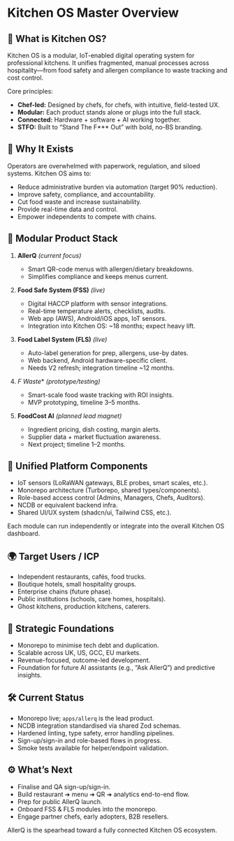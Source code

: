 # Kitchen OS Master Overview

## 🚀 What is Kitchen OS?
Kitchen OS is a modular, IoT-enabled digital operating system for professional kitchens. It unifies fragmented, manual processes across hospitality—from food safety and allergen compliance to waste tracking and cost control.

Core principles:
- **Chef-led:** Designed by chefs, for chefs, with intuitive, field-tested UX.
- **Modular:** Each product stands alone or plugs into the full stack.
- **Connected:** Hardware + software + AI working together.
- **STFO:** Built to “Stand The F*** Out” with bold, no-BS branding.

## 🎯 Why It Exists
Operators are overwhelmed with paperwork, regulation, and siloed systems. Kitchen OS aims to:
- Reduce administrative burden via automation (target 90% reduction).
- Improve safety, compliance, and accountability.
- Cut food waste and increase sustainability.
- Provide real-time data and control.
- Empower independents to compete with chains.

## 🧱 Modular Product Stack
1. **AllerQ** *(current focus)*
   - Smart QR-code menus with allergen/dietary breakdowns.
   - Simplifies compliance and keeps menus current.

2. **Food Safe System (FSS)** *(live)*
   - Digital HACCP platform with sensor integrations.
   - Real-time temperature alerts, checklists, audits.
   - Web app (AWS), Android/iOS apps, IoT sensors.
   - Integration into Kitchen OS: ~18 months; expect heavy lift.

3. **Food Label System (FLS)** *(live)*
   - Auto-label generation for prep, allergens, use-by dates.
   - Web backend, Android hardware-specific client.
   - Needs V2 refresh; integration timeline ~12 months.

4. **F* Waste** *(prototype/testing)*
   - Smart-scale food waste tracking with ROI insights.
   - MVP prototyping, timeline 3–5 months.

5. **FoodCost AI** *(planned lead magnet)*
   - Ingredient pricing, dish costing, margin alerts.
   - Supplier data + market fluctuation awareness.
   - Next project; timeline 1–2 months.

## 🔗 Unified Platform Components
- IoT sensors (LoRaWAN gateways, BLE probes, smart scales, etc.).
- Monorepo architecture (Turborepo, shared types/components).
- Role-based access control (Admins, Managers, Chefs, Auditors).
- NCDB or equivalent backend infra.
- Shared UI/UX system (shadcn/ui, Tailwind CSS, etc.).

Each module can run independently or integrate into the overall Kitchen OS dashboard.

## 🌍 Target Users / ICP
- Independent restaurants, cafés, food trucks.
- Boutique hotels, small hospitality groups.
- Enterprise chains (future phase).
- Public institutions (schools, care homes, hospitals).
- Ghost kitchens, production kitchens, caterers.

## 🧠 Strategic Foundations
- Monorepo to minimise tech debt and duplication.
- Scalable across UK, US, GCC, EU markets.
- Revenue-focused, outcome-led development.
- Foundation for future AI assistants (e.g., “Ask AllerQ”) and predictive insights.

## 🛠 Current Status
- Monorepo live; `apps/allerq` is the lead product.
- NCDB integration standardised via shared Zod schemas.
- Hardened linting, type safety, error handling pipelines.
- Sign-up/sign-in and role-based flows in progress.
- Smoke tests available for helper/endpoint validation.

## ⚙️ What’s Next
- Finalise and QA sign-up/sign-in.
- Build restaurant ➔ menu ➔ QR ➔ analytics end-to-end flow.
- Prep for public AllerQ launch.
- Onboard FSS & FLS modules into the monorepo.
- Engage partner chefs, early adopters, B2B resellers.

AllerQ is the spearhead toward a fully connected Kitchen OS ecosystem.
